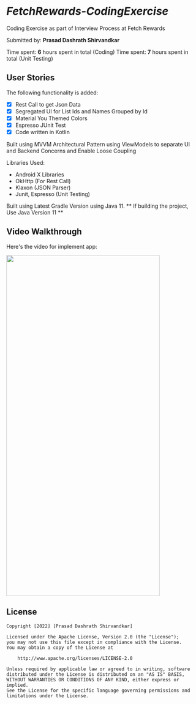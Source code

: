 # *FetchRewards-CodingExercise*

Coding Exercise as part of Interview Process at Fetch Rewards

Submitted by: **Prasad Dashrath Shirvandkar**

Time spent: **6** hours spent in total (Coding)
Time spent: **7** hours spent in total (Unit Testing)

## User Stories

The following functionality is added:

* [X] Rest Call to get Json Data
* [X] Segregated UI for List Ids and Names Grouped by Id
* [X] Material You Themed Colors
* [X] Espresso JUnit Test
* [X] Code written in Kotlin

Built using MVVM Architectural Pattern using ViewModels to separate UI and Backend Concerns and Enable Loose Coupling

Libraries Used:
- Android X Libraries
- OkHttp (For Rest Call)
- Klaxon (JSON Parser)
- Junit, Espresso (Unit Testing)

Built using Latest Gradle Version using Java 11.
** If building the project, Use Java Version 11 ** 

## Video Walkthrough

Here's the video for implement app:

<img src="coding_exercise.gif" width="400" height="890"/>

## License

    Copyright [2022] [Prasad Dashrath Shirvandkar]

    Licensed under the Apache License, Version 2.0 (the "License");
    you may not use this file except in compliance with the License.
    You may obtain a copy of the License at

        http://www.apache.org/licenses/LICENSE-2.0

    Unless required by applicable law or agreed to in writing, software
    distributed under the License is distributed on an "AS IS" BASIS,
    WITHOUT WARRANTIES OR CONDITIONS OF ANY KIND, either express or implied.
    See the License for the specific language governing permissions and
    limitations under the License.

